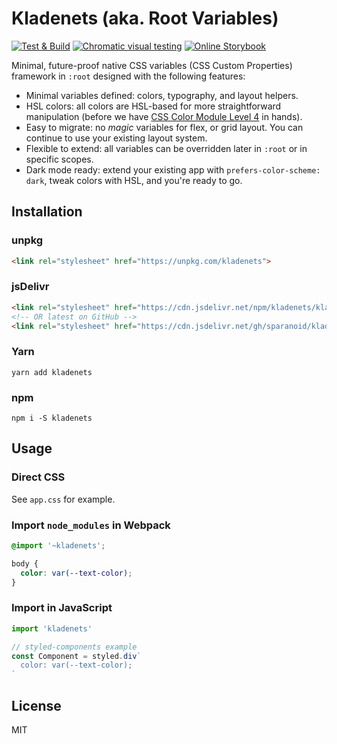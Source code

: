 # Kladenets (aka. Root Variables)

[![Test & Build](https://github.com/sparanoid/kladenets/actions/workflows/test.yml/badge.svg)](https://github.com/sparanoid/kladenets/actions/workflows/test.yml)
[![Chromatic visual testing](https://shields.io/badge/visual_testing-chromatic-orange?logo=chromatic&style=flat)](https://chromatic.com/library?appId=60f5c0ae4a7e3f003ba05641&branch=master)
[![Online Storybook](https://shields.io/badge/storybook-branch:_master-ff4785?logo=storybook&style=flat)](https://master--60f5c0ae4a7e3f003ba05641.chromatic.com)

Minimal, future-proof native CSS variables (CSS Custom Properties) framework in `:root` designed with the following features:

- Minimal variables defined: colors, typography, and layout helpers.
- HSL colors: all colors are HSL-based for more straightforward manipulation (before we have [CSS Color Module Level 4](https://drafts.csswg.org/css-color/) in hands).
- Easy to migrate: no *magic* variables for flex, or grid layout. You can continue to use your existing layout system.
- Flexible to extend: all variables can be overridden later in `:root` or in specific scopes.
- Dark mode ready: extend your existing app with `prefers-color-scheme: dark`, tweak colors with HSL, and you're ready to go.

## Installation

### unpkg

```html
<link rel="stylesheet" href="https://unpkg.com/kladenets">
```

### jsDelivr

```html
<link rel="stylesheet" href="https://cdn.jsdelivr.net/npm/kladenets/kladenets.css">
<!-- OR latest on GitHub -->
<link rel="stylesheet" href="https://cdn.jsdelivr.net/gh/sparanoid/kladenets/kladenets.css">
```

### Yarn

```shell
yarn add kladenets
```

### npm

```shell
npm i -S kladenets
```

## Usage

### Direct CSS

See `app.css` for example.

### Import `node_modules` in Webpack

```css
@import '~kladenets';

body {
  color: var(--text-color);
}
```

### Import in JavaScript

```js
import 'kladenets'

// styled-components example
const Component = styled.div`
  color: var(--text-color);
`
```

## License

MIT
